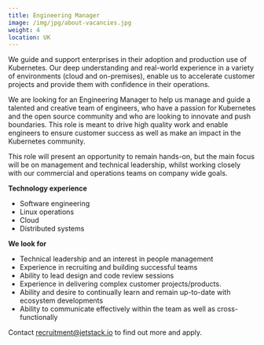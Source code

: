 ```yaml
---
title: Engineering Manager
image: /img/jpg/about-vacancies.jpg
weight: 4
location: UK
---
```

We guide and support enterprises in their adoption and production use of Kubernetes. Our deep understanding and real-world experience in a variety of environments (cloud and on-premises), enable us to accelerate customer projects and provide them with confidence in their operations.

We are looking for an Engineering Manager to help us manage and guide a talented and creative team of engineers, who have a passion for Kubernetes and the open source community and who are looking to innovate and push boundaries. This role is meant to drive high quality work and enable engineers to ensure customer success as well as make an impact in the Kubernetes community. 

This role will present an opportunity to remain hands-on, but the main focus will be on management and technical leadership, whilst working closely with our commercial and operations teams on company wide goals. 

**Technology experience**

* Software engineering
* Linux operations
* Cloud
* Distributed systems

**We look for**

* Technical leadership and an interest in people management
* Experience in recruiting and building successful teams
* Ability to lead design and code review sessions
* Experience in delivering complex customer projects/products.
* Ability and desire to continually learn and remain up-to-date with ecosystem developments
* Ability to communicate effectively within the team as well as cross-functionally



Contact <a href="mailto:recruitment@jetstack.io">recruitment@jetstack.io</a> to find out more and apply.